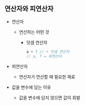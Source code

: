 ## 연산자와 피연산자

* 연산자

  * 연산하는 어떤 것

    * 덧셈 연산자

      ```java
      a + 7 // + 덧셈 연산자
      // a, 7 = 피연산자
      ```

* 피연산자
  * 연산자가 연산할 때 필요한 재료
* 값을 변수에 담는 이유
  * 값을 변수에 담지 않으면 값이 휘발

